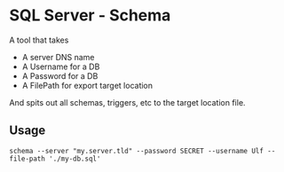 # SQL Server - Schema

A tool that takes

 - A server DNS name
 - A Username for a DB
 - A Password for a DB
 - A FilePath for export target location

And spits out all schemas, triggers, etc to the target location file.

## Usage

```
schema --server "my.server.tld" --password SECRET --username Ulf --file-path './my-db.sql'
```